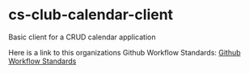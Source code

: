 # cs-club-calendar-client
Basic client for a CRUD calendar application

Here is a link to this organizations Github Workflow Standards: [Github Workflow Standards](https://github.com/cs-club-appdev/cs-club-calendar-client/wiki/Github-Workflow-Standards)
